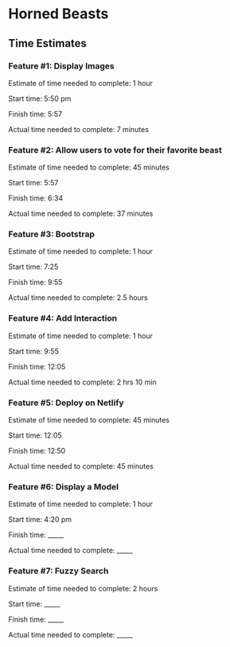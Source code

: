 # Horned Beasts

## Time Estimates

### Feature #1: Display Images

Estimate of time needed to complete: 1 hour

Start time: 5:50 pm

Finish time: 5:57

Actual time needed to complete: 7 minutes

### Feature #2: Allow users to vote for their favorite beast

Estimate of time needed to complete: 45 minutes

Start time: 5:57

Finish time: 6:34

Actual time needed to complete: 37 minutes

### Feature #3: Bootstrap

Estimate of time needed to complete: 1 hour

Start time: 7:25

Finish time: 9:55

Actual time needed to complete: 2.5 hours

### Feature #4: Add Interaction

Estimate of time needed to complete: 1 hour

Start time: 9:55

Finish time: 12:05

Actual time needed to complete: 2 hrs 10 min

### Feature #5: Deploy on Netlify

Estimate of time needed to complete: 45 minutes

Start time: 12:05

Finish time: 12:50

Actual time needed to complete: 45 minutes

### Feature #6: Display a Model

Estimate of time needed to complete: 1 hour

Start time: 4:20 pm

Finish time: _____

Actual time needed to complete: _____

### Feature #7: Fuzzy Search

Estimate of time needed to complete: 2 hours

Start time: _____

Finish time: _____

Actual time needed to complete: _____
